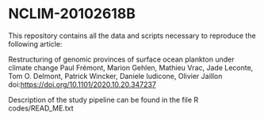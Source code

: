 # NCLIM-20102618B
This repository contains all the data and scripts necessary to reproduce the following article:

Restructuring of genomic provinces of surface ocean plankton under climate change
Paul Frémont, Marion Gehlen, Mathieu Vrac, Jade Leconte, Tom O. Delmont, Patrick Wincker, Daniele Iudicone, Olivier Jaillon
doi:https://doi.org/10.1101/2020.10.20.347237

Description of the study pipeline can be found in the file R codes/READ_ME.txt
